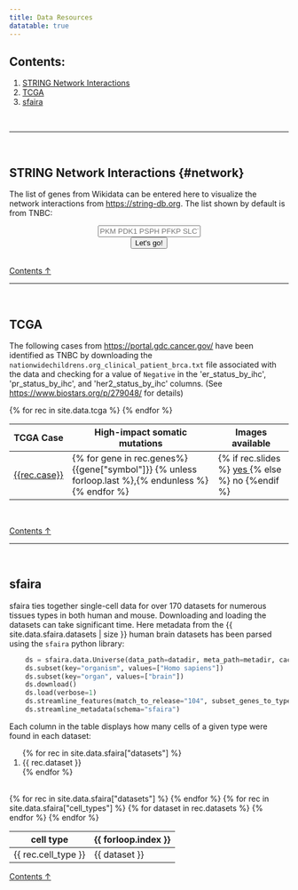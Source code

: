 ```yaml
---
title: Data Resources
datatable: true
---
```


## Contents:

<ol>
  <li><a href="#network">STRING Network Interactions</a></li>
  <li><a href="#tcga">TCGA</a></li>
  <li><a href="#sfaira">sfaira</a></li>
</ol>

<br/>

----

<br/>

## STRING Network Interactions {#network}

The list of genes from Wikidata can be entered here to visualize
the network interactions from https://string-db.org. The list
shown by default is from TNBC:

<center>
    <input type="text" id='inputarea' placeholder='PKM PDK1 PSPH PFKP SLC7A11 LS SLC2A1 HK1 LDHA PDP1 PSAT1 SLC16A1 PHGDH SLC1A5'/>
    <br/>
    <button onclick='javascript:send_request_to_string();' type="button">Let's go!</button>
    <div id="stringEmbedded"></div>
</center>

<script>
$(document).ready( function () {
  send_request_to_string()
} );
</script>

<br/>

[Contents ↑](#contents)

----

<br/>

## TCGA

The following cases from https://portal.gdc.cancer.gov/ have been identified
as TNBC by downloading the `nationwidechildrens.org_clinical_patient_brca.txt` file
associated with the data and checking for a value of `Negative` in the
'er_status_by_ihc', 'pr_status_by_ihc', and 'her2_status_by_ihc' columns. (See
https://www.biostars.org/p/279048/ for details)

<table class="display" id="tcga_table">
    <thead>
        <tr>
        <th>TCGA Case</th>
        <th>High-impact somatic mutations</th>
        <th>Images available</th>
        </tr>
    </thead>
    <tbody>
{% for rec in site.data.tcga %}
        <tr>
            <td><a href="https://portal.gdc.cancer.gov/cases/{{ rec.case }}">{{rec.case}}</a></td>
            <td>{% for gene in rec.genes%}
                {{gene["symbol"]}} {% unless forloop.last %},{% endunless %}
                {% endfor %}
            </td>
            <td>
                {% if rec.slides %}
                <a href="https://portal.gdc.cancer.gov/repository?filters=%7B%22content%22%3A%5B%7B%22content%22%3A%7B%22field%22%3A%22cases.case_id%22%2C%22value%22%3A%5B%22{{rec.case}}%22%5D%7D%2C%22op%22%3A%22in%22%7D%2C%7B%22content%22%3A%7B%22field%22%3A%22files.experimental_strategy%22%2C%22value%22%3A%5B%22Tissue%20Slide%22%5D%7D%2C%22op%22%3A%22in%22%7D%5D%2C%22op%22%3A%22and%22%7D&searchTableTab=files">
                    yes
                </a>
                {% else %}
                no
                {%endif %}
            </td>
        </tr>
{% endfor %}
    </tbody>
</table>

<br/>

[Contents ↑](#contents)

----

<br/>

## sfaira

sfaira ties together single-cell data for over 170 datasets for numerous tissues
types in both human and mouse. Downloading and loading the datasets can take
significant time. Here metadata from the {{ site.data.sfaira.datasets | size }}
human brain datasets has been parsed using the `sfaira` python library:

```python
    ds = sfaira.data.Universe(data_path=datadir, meta_path=metadir, cache_path=cachedir)
    ds.subset(key="organism", values=["Homo sapiens"])
    ds.subset(key="organ", values=["brain"])
    ds.download()
    ds.load(verbose=1)
    ds.streamline_features(match_to_release="104", subset_genes_to_type="protein_coding")
    ds.streamline_metadata(schema="sfaira")
```

Each column in the table displays how many cells of a given type were found in each dataset:
<ol>
{% for rec in site.data.sfaira["datasets"] %}
   <li>{{ rec.dataset }}</li>
{% endfor %}
</ol>

<br/>

<table class="display" id="sfaira_table">
    <thead>
        <tr>
        <th>cell type</th>
{% for rec in site.data.sfaira["datasets"] %}
        <th>{{ forloop.index }}</th>
{% endfor %}
        </tr>
    </thead>
    <tbody>
{% for rec in site.data.sfaira["cell_types"] %}
        <tr>
            <td>{{ rec.cell_type }}</td>
{% for dataset in rec.datasets %}
            <td>{{ dataset }}</td>
{% endfor %}
        </tr>
{% endfor %}
    </tbody>
</table>

[Contents ↑](#contents)

<script>
$(document).ready( function () {
    $('#tcga_table').DataTable();
} );
$(document).ready( function () {
    $('#sfaira_table').DataTable();
} );
</script>

